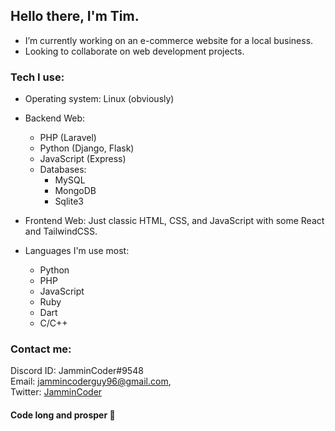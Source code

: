 ## Hello there, I'm Tim.

- I’m currently working on an e-commerce website for a local business.
- Looking to collaborate on web development projects.

### Tech I use:
- Operating system: Linux (obviously)
  
- Backend Web:
  - PHP (Laravel)
  - Python (Django, Flask)
  - JavaScript (Express)
  - Databases:
    - MySQL
    - MongoDB  
    - Sqlite3   
  
- Frontend Web: Just classic HTML, CSS, and JavaScript with some React and TailwindCSS.

- Languages I'm use most:
  - Python
  - PHP
  - JavaScript
  - Ruby
  - Dart
  - C/C++

### Contact me:  
  Discord ID: JamminCoder#9548   
  Email: [jammincoderguy96@gmail.com](mailto:jammincoderguy96@gmail.com),  
  Twitter: [JamminCoder](https://twitter.com/JamminCoder)  
  
#### Code long and prosper 🖖

